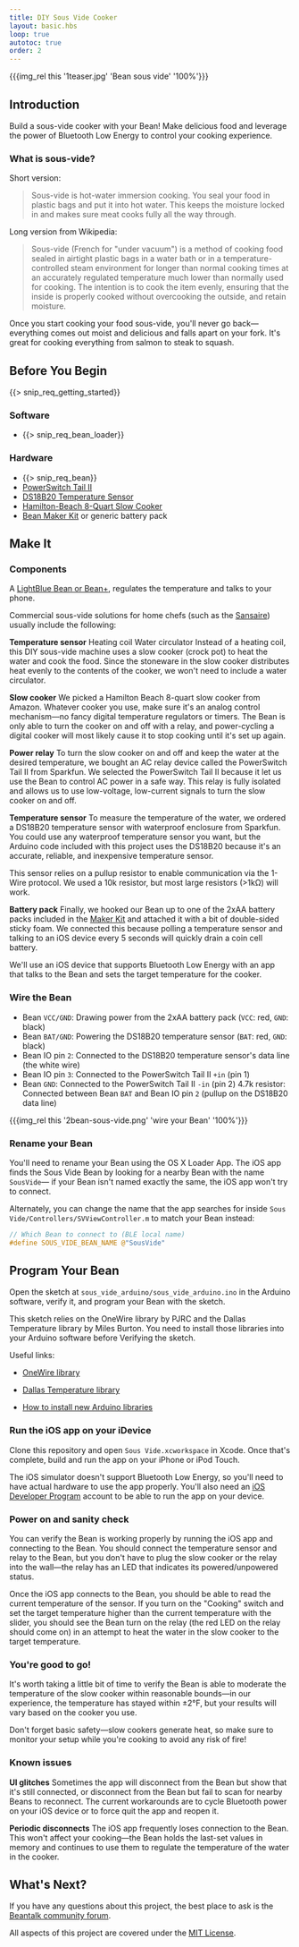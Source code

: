 ```yaml
---
title: DIY Sous Vide Cooker
layout: basic.hbs
loop: true
autotoc: true
order: 2
---
```


{{{img_rel this '1teaser.jpg' 'Bean sous vide' '100%'}}}

## Introduction

Build a sous-vide cooker with your Bean! Make delicious food and leverage the power of Bluetooth Low Energy to control your cooking experience.

### What is sous-vide?

Short version:

>Sous-vide is hot-water immersion cooking. You seal your food in plastic bags and put it into hot water. This keeps the moisture locked in and makes sure meat cooks fully all the way through.

Long version from Wikipedia:

>Sous-vide (French for "under vacuum") is a method of cooking food sealed in airtight plastic bags in a water bath or in a temperature-controlled steam environment for longer than normal cooking times at an accurately regulated temperature much lower than normally used for cooking. The intention is to cook the item evenly, ensuring that the inside is properly cooked without overcooking the outside, and retain moisture.

Once you start cooking your food sous-vide, you'll never go back—everything comes out moist and delicious and falls apart on your fork. It's great for cooking everything from salmon to steak to squash.

## Before You Begin

{{> snip_req_getting_started}}

### Software

* {{> snip_req_bean_loader}}

### Hardware

* {{> snip_req_bean}}
* [PowerSwitch Tail II](https://www.sparkfun.com/products/10747)
* [DS18B20 Temperature Sensor](https://www.sparkfun.com/products/11050)
* [Hamilton-Beach 8-Quart Slow Cooker](http://smile.amazon.com/Hamilton-Beach-33182A-Cooker-8-Quart/dp/B00EZI26C8/)
* [Bean Maker Kit](http://store.punchthrough.com/collections/all/products/bean-maker-kit) or generic battery pack


## Make It

### Components

A [LightBlue Bean or Bean+](http://punchthrough.com/bean/), regulates the temperature and talks to your phone.

Commercial sous-vide solutions for home chefs (such as the [Sansaire](http://sansaire.com/)) usually include the following:

**Temperature sensor**
Heating coil
Water circulator
Instead of a heating coil, this DIY sous-vide machine uses a slow cooker (crock pot) to heat the water and cook the food. Since the stoneware in the slow cooker distributes heat evenly to the contents of the cooker, we won't need to include a water circulator.

**Slow cooker**
We picked a Hamilton Beach 8-quart slow cooker from Amazon. Whatever cooker you use, make sure it's an analog control mechanism—no fancy digital temperature regulators or timers. The Bean is only able to turn the cooker on and off with a relay, and power-cycling a digital cooker will most likely cause it to stop cooking until it's set up again.

**Power relay**
To turn the slow cooker on and off and keep the water at the desired temperature, we bought an AC relay device called the PowerSwitch Tail II from Sparkfun. We selected the PowerSwitch Tail II because it let us use the Bean to control AC power in a safe way. This relay is fully isolated and allows us to use low-voltage, low-current signals to turn the slow cooker on and off.

**Temperature sensor**
To measure the temperature of the water, we ordered a DS18B20 temperature sensor with waterproof enclosure from Sparkfun. You could use any waterproof temperature sensor you want, but the Arduino code included with this project uses the DS18B20 because it's an accurate, reliable, and inexpensive temperature sensor.

This sensor relies on a pullup resistor to enable communication via the 1-Wire protocol. We used a 10k resistor, but most large resistors (>1kΩ) will work.

**Battery pack**
Finally, we hooked our Bean up to one of the 2xAA battery packs included in the [Maker Kit](http://store.punchthrough.com/collections/all/products/bean-maker-kit) and attached it with a bit of double-sided sticky foam. We connected this because polling a temperature sensor and talking to an iOS device every 5 seconds will quickly drain a coin cell battery.

We'll use an iOS device that supports Bluetooth Low Energy with an app that talks to the Bean and sets the target temperature for the cooker.

### Wire the Bean

* Bean `VCC/GND`: Drawing power from the 2xAA battery pack (`VCC`: red, `GND`: black)
* Bean `BAT/GND`: Powering the DS18B20 temperature sensor (`BAT`: red, `GND`: black)
* Bean IO pin `2`: Connected to the DS18B20 temperature sensor's data line (the white wire)
* Bean IO pin `3`: Connected to the PowerSwitch Tail II `+in` (pin 1)
* Bean `GND`: Connected to the PowerSwitch Tail II `-in` (pin 2)
4.7k resistor: Connected between Bean `BAT` and Bean IO pin `2` (pullup on the DS18B20 data line)

{{{img_rel this '2bean-sous-vide.png' 'wire your Bean' '100%'}}}

### Rename your Bean

You'll need to rename your Bean using the OS X Loader App. The iOS app finds the Sous Vide Bean by looking for a nearby Bean with the name `SousVide`— if your Bean isn't named exactly the same, the iOS app won't try to connect.

Alternately, you can change the name that the app searches for inside `Sous Vide/Controllers/SVViewController.m` to match your Bean instead:

```c
// Which Bean to connect to (BLE local name)
#define SOUS_VIDE_BEAN_NAME @"SousVide"
```


## Program Your Bean

Open the sketch at `sous_vide_arduino/sous_vide_arduino.ino` in the Arduino software, verify it, and program your Bean with the sketch.

This sketch relies on the OneWire library by PJRC and the Dallas Temperature library by Miles Burton. You need to install those libraries into your Arduino software before Verifying the sketch.

Useful links:

* [OneWire library](https://www.pjrc.com/teensy/td_libs_OneWire.html)

* [Dallas Temperature library](http://www.milesburton.com/?title=Dallas_Temperature_Control_Library)

* [How to install new Arduino libraries](http://arduino.cc/en/Guide/Libraries)

### Run the iOS app on your iDevice

Clone this repository and open `Sous Vide.xcworkspace` in Xcode. Once that's complete, build and run the app on your iPhone or iPod Touch.

The iOS simulator doesn't support Bluetooth Low Energy, so you'll need to have actual hardware to use the app properly. You'll also need an [iOS Developer Program](https://developer.apple.com/programs/ios/) account to be able to run the app on your device.

### Power on and sanity check

You can verify the Bean is working properly by running the iOS app and connecting to the Bean. You should connect the temperature sensor and relay to the Bean, but you don't have to plug the slow cooker or the relay into the wall—the relay has an LED that indicates its powered/unpowered status.

Once the iOS app connects to the Bean, you should be able to read the current temperature of the sensor. If you turn on the "Cooking" switch and set the target temperature higher than the current temperature with the slider, you should see the Bean turn on the relay (the red LED on the relay should come on) in an attempt to heat the water in the slow cooker to the target temperature.

### You're good to go!

It's worth taking a little bit of time to verify the Bean is able to moderate the temperature of the slow cooker within reasonable bounds—in our experience, the temperature has stayed within ±2°F, but your results will vary based on the cooker you use.

Don't forget basic safety—slow cookers generate heat, so make sure to monitor your setup while you're cooking to avoid any risk of fire!

### Known issues

**UI glitches**
Sometimes the app will disconnect from the Bean but show that it's still connected, or disconnect from the Bean but fail to scan for nearby Beans to reconnect. The current workarounds are to cycle Bluetooth power on your iOS device or to force quit the app and reopen it.

**Periodic disconnects**
The iOS app frequently loses connection to the Bean. This won't affect your cooking—the Bean holds the last-set values in memory and continues to use them to regulate the temperature of the water in the cooker.


## What's Next?

If you have any questions about this project, the best place to ask is the [Beantalk community forum](http://beantalk.punchthrough.com/).

All aspects of this project are covered under the [MIT License](http://opensource.org/licenses/MIT).